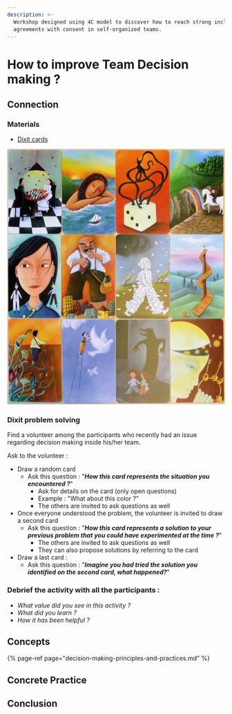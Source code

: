 ```yaml
---
description: >-
  Workshop designed using 4C model to discover how to reach strong inclusive
  agreements with consent in self-organized teams.
---
```


# How to improve Team Decision making ?

## Connection

### Materials

* [Dixit cards](https://www.libellud.com/dixit-2/)

![](../../.gitbook/assets/image%20%28292%29.png)

### Dixit problem solving

Find a volunteer among the participants who recently had an issue regarding decision making inside his/her team.

Ask to the volunteer :

* Draw a random card
  * Ask this question : "_**How this card represents the situation you encountered ?**_"
    * Ask for details on the card \(only open questions\)
    * Example : "What about this color ?"
    * The others are invited to ask questions as well
* Once everyone understood the problem, the volunteer is invited to draw a second card
  * Ask this question : "_**How this card represents a solution to your previous problem that you could have experimented at the time ?**_"
    * The others are invited to ask questions as well
    * They can also propose solutions by referring to the card
* Draw a last card :
  * Ask this question : "_**Imagine you had tried the solution you identified on the second card, what happened?**_"

### Debrief the activity with all the participants :

* _What value did you see in this activity ?_
* _What did you learn ?_
* _How it has been helpful ?_

## Concepts

{% page-ref page="decision-making-principles-and-practices.md" %}

## Concrete Practice



## Conclusion




